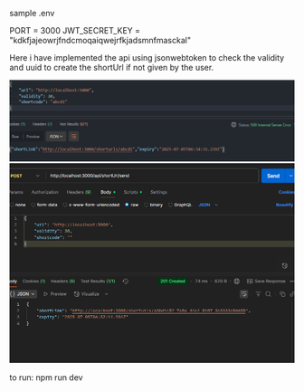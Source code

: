 sample .env

PORT = 3000
JWT_SECRET_KEY = "kdkfjajeowrjfndcmoqaiqwejrfkjadsmnfmasckal"


Here i have implemented the api using jsonwebtoken to check the validity and uuid to create the shortUrl if not given by the user.

![working with shortlink provided](image.png)
![without shortlink provided](image-1.png)

to run:
   npm run dev